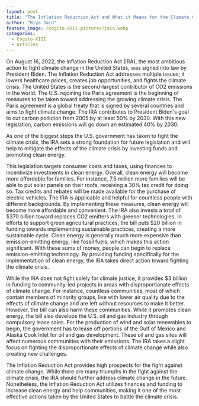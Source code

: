 ```yaml
---
layout: post
title: "The Inflation Reduction Act and What it Means for the Climate Crisis"
author: "Riya Jain"
feature_image: /cogito-xiii-pictures/jain.webp
categories:
  - Cogito-XIII
  - Articles
---
```

On August 16, 2022, the Inflation Reduction Act (IRA), the most ambitious action to fight climate change in the United States, was signed into law by President Biden. The Inflation Reduction Act addresses multiple issues; it lowers healthcare prices, creates job opportunities, and fights the climate crisis. The United States is the second-largest contributor of CO2 emissions in the world. The U.S. rejoining the Paris agreement is the beginning of measures to be taken toward addressing the growing climate crisis. The Paris agreement is a global treaty that is signed by several countries and aims to fight climate change. The IRA contributes to President Biden's goal to cut carbon pollution from 2005 by at least 50% by 2030. With this new legislation, carbon emissions will go down an estimated 40% by 2030.

As one of the biggest steps the U.S. government has taken to fight the climate crisis, the IRA sets a strong foundation for future legislation and will help to mitigate the effects of the climate crisis by investing funds and promoting clean energy. 

This legislation targets consumer costs and taxes, using finances to incentivize investments in clean energy. Overall, clean energy will become more affordable for families. For instance, 7.5 million more families will be able to put solar panels on their roofs, receiving a 30% tax credit for doing so. Tax credits and rebates will be made available for the purchase of electric vehicles. The IRA is applicable and helpful for countless people with different backgrounds. By implementing these measures, clean energy will become more affordable and convenient. The IRA also invests a total of $370 billion toward replaces CO2 emitters with greener technologies. In efforts to support green agricultural practices, the bill puts $20 billion in funding towards implementing sustainable practices, creating a more sustainable cycle. Clean energy is generally much more expensive than emission-emitting energy, like fossil fuels, which makes this action significant. With these sums of money, people can begin to replace emission-emitting technology. By providing funding specifically for the implementation of clean energy, the IRA takes direct action toward fighting the climate crisis.    

While the IRA does not fight solely for climate justice, it provides $3 billion in funding to community-led projects in areas with disproportionate effects of climate change. For instance, countless communities, most of which contain members of minority groups, live with lower air quality due to the effects of climate change and are left without resources to make it better. However, the bill can also harm these communities. While it promotes clean energy, the bill also develops the U.S. oil and gas industry through compulsory lease sales. For the production of wind and solar renewables to begin, the government has to lease off portions of the Gulf of Mexico and Alaska Cook Inlet for oil and gas development. These oil and gas sites will affect numerous communities with their emissions. The IRA takes a slight focus on fighting the disproportionate effects of climate change while also creating new challenges. 

The Inflation Reduction Act provides high prospects for the fight against climate change. While there are many triumphs in the fight against the climate crisis, the IRA should further address climate change in the future. Nonetheless, the Inflation Reduction Act utilizes finances and funding to increase clean energy and help communities, making it one of the most effective actions taken by the United States to battle the climate crisis.
